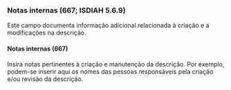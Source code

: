 ### Notas internas (667; ISDIAH 5.6.9)
Este campo documenta informação adicional relacionada à criação e a modificações na descrição.

#### Notas internas (667)
Insira notas pertinentes à criação e manutenção da descrição. Por exemplo, podem-se inserir aqui os nomes das pessoas responsáveis pela criação e/ou revisão da descrição.
